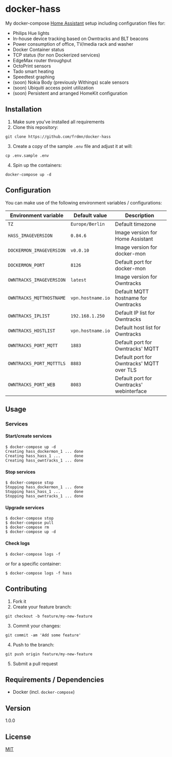 # docker-hass

My docker-compose [Home Assistant](https://www.home-assistant.io/) setup including configuration files for:

- Philips Hue lights
- In-house device tracking based on Owntracks and BLT beacons
- Power consumption of office, TV/media rack and washer
- Docker Container status
- TCP status (for non Dockerized services)
- EdgeMax router throughput
- OctoPrint sensors
- Tado smart heating
- Speedtest graphing
- (soon) Nokia Body (previously Withings) scale sensors
- (soon) Ubiquiti access point utilization
- (soon) Persistent and arranged HomeKit configuration

## Installation

1. Make sure you've installed all requirements
2. Clone this repository:

```shell
git clone https://github.com/frdmn/docker-hass
```

3. Create a copy of the sample `.env` file and adjust it at will:

```shell
cp .env.sample .env
```

4. Spin up the containers:

```shell
docker-compose up -d
```

## Configuration

You can make use of the following environment variables / configurations:

| Environment variable | Default value | Description
|----------------------|---------------|------------|
| `TZ` | `Europe/Berlin` | Default timezone |
| `HASS_IMAGEVERSION` | `0.84.6` | Image version for Home Assistant |
| `DOCKERMON_IMAGEVERSION` | `v0.0.10` | Image version for docker-mon |
| `DOCKERMON_PORT` | `8126` | Default port for docker-mon |
| `OWNTRACKS_IMAGEVERSION` | `latest` | Image version for Owntracks |
| `OWNTRACKS_MQTTHOSTNAME` | `vpn.hostname.io` | Default MQTT hostname for Owntracks |
| `OWNTRACKS_IPLIST` | `192.168.1.250` | Default IP list for Owntracks |
| `OWNTRACKS_HOSTLIST` | `vpn.hostname.io` | Default host list for Owntracks |
| `OWNTRACKS_PORT_MQTT` | `1883` | Default port for Owntracks' MQTT |
| `OWNTRACKS_PORT_MQTTTLS` | `8883` | Default port for Owntracks' MQTT over TLS |
| `OWNTRACKS_PORT_WEB` | `8083` | Default port for Owntracks' webinterface |

## Usage

### Services

#### Start/create services

```shell
$ docker-compose up -d
Creating hass_dockermon_1 ... done
Creating hass_hass_1 ...      done
Creating hass_owntracks_1 ... done
```

#### Stop services

```shell
$ docker-compose stop
Stopping hass_dockermon_1 ... done
Stopping hass_hass_1 ...      done
Stopping hass_owntracks_1 ... done
```

#### Upgrade services

```shell
$ docker-compose stop
$ docker-compose pull
$ docker-compose rm
$ docker-compose up -d
```

#### Check logs

```shell
$ docker-compose logs -f
```

or for a specific container:

```shell
$ docker-compose logs -f hass
```

## Contributing

1. Fork it
2. Create your feature branch:

```shell
git checkout -b feature/my-new-feature
```

3. Commit your changes:

```shell
git commit -am 'Add some feature'
```

4. Push to the branch:

```shell
git push origin feature/my-new-feature
```

5. Submit a pull request

## Requirements / Dependencies

* Docker (incl. `docker-compose`)

## Version

1.0.0

## License

[MIT](LICENSE)
